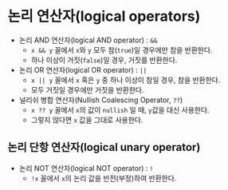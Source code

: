 # 논리 연산자(logical operators)

- 논리 AND 연산자(logical AND operator) : `&&`
  - `x && y` 꼴에서 `x`와 `y` 모두 참(`true`)일 경우에만 참을 반환한다.
  - 하나 이상이 거짓(`false`)일 경우, 거짓를 반환한다.
- 논리 OR 연산자(logical OR operator) : `||`
  - `x || y` 꼴에서 `x` 혹은 `y` 중 하나 이상이 참일 경우, 참을 반환한다.
  - 모두 거짓일 경우에만 거짓을 반환한다.
- 널리쉬 병합 연산자(Nullish Coalescing Operator, `??`)
  - `x ?? y` 꼴에서 `x`의 값이 `nullish` 일 때, `y`값을 대신 사용한다.
  - 그렇지 않다면 `x` 값을 그대로 사용한다.

## 논리 단항 연산자(logical unary operator)

- 논리 NOT 연산자(logical NOT operator) : `!`
  - `!x` 꼴에서 `x`의 논리 값을 반전(부정)하여 반환한다.

